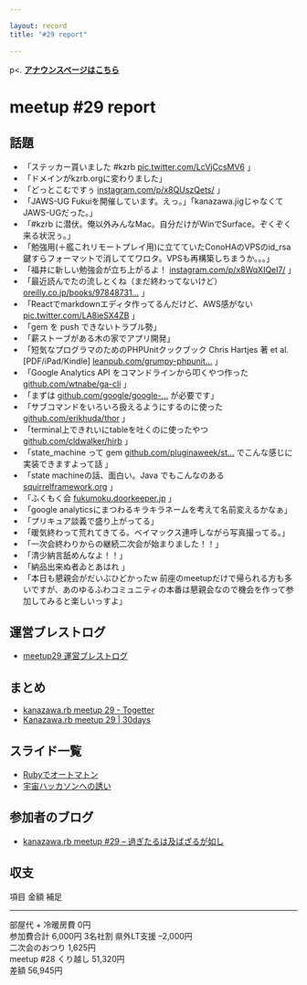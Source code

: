 ```yaml
---

layout: record
title: "#29 report"

---
```


p\<. <a href="./"><strong>アナウンスページはこちら</strong></a>

meetup #29 report
==================

話題
----

-   「ステッカー貰いました #kzrb
    [pic.twitter.com/LcVjCcsMV6](https://twitter.com/libero_18/status/556300125488680960/photo/1)
    」
-   「ドメインがkzrb.orgに変わりました」
-   「どっとこむですぅ
    [instagram.com/p/x8QUszQets/](http://instagram.com/p/x8QUszQets/) 」
-   「JAWS-UG
    Fukuiを開催しています。えっ。」「kanazawa.jigじゃなくてJAWS-UGだった。」
-   「#kzrb
    に潜伏。俺以外みんなMac。自分だけがWinでSurface。ぞくぞく来る状況ぅ。」
-   「勉強用(＋艦これリモートプレイ用)に立てていたConoHAのVPSのid\_rsa鍵すらフォーマットで消しててワロタ。VPSも再構築しちまうか。。。」
-   「福井に新しい勉強会が立ち上がるよ！
    [instagram.com/p/x8WqXIQel7/](http://instagram.com/p/x8WqXIQel7/) 」
-   「最近読んでたの流しとくね（まだ終わってないけど）
    [oreilly.co.jp/books/97848731…](http://www.oreilly.co.jp/books/9784873116860/)
    」
-   「Reactでmarkdownエディタ作ってるんだけど、AWS感がない
    [pic.twitter.com/LA8ieSX4ZB](https://twitter.com/macoshita/status/556327642526257152/photo/1)
    」
-   「gem を push できないトラブル勢」
-   「薪ストーブがある木の家でアプリ開発」
-   「短気なプログラマのためのPHPUnitクックブック Chris Hartjes 著 et
    al. [PDF/iPad/Kindle]
    [leanpub.com/grumpy-phpunit…](https://leanpub.com/grumpy-phpunit-jp)
    」
-   「Google Analytics API をコマンドラインから叩くやつ作った
    [github.com/wtnabe/ga-cli](https://github.com/wtnabe/ga-cli) 」
-   「まずは
    [github.com/google/google-…](https://github.com/google/google-api-ruby-client)
    が必要です」
-   「サブコマンドをいろいろ扱えるようにするのに使った
    [github.com/erikhuda/thor](https://github.com/erikhuda/thor) 」
-   「terminal上できれいにtableを吐くのに使ったやつ
    [github.com/cldwalker/hirb](https://github.com/cldwalker/hirb) 」
-   「state\_machine って gem
    [github.com/pluginaweek/st…](https://github.com/pluginaweek/state_machine)
    でこんな感じに実装できますよって話 」
-   「state machineの話、面白い。Java でもこんなのある
    [squirrelframework.org](http://squirrelframework.org/) 」
-   「ふくもく会
    [fukumoku.doorkeeper.jp](http://fukumoku.doorkeeper.jp/) 」
-   「google analyticsにまつわるキラキラネームを考えて名前変えるかなぁ」
-   「プリキュア談義で盛り上がってる」
-   「暖気終わって荒れてきてる。ベイマックス連呼しながら写真撮ってる。」
-   「一次会終わりからの継続二次会が始まりました！！」
-   「清少納言舐めんなよ！！」
-   「納品出来ぬ者ゐとあはれ 」
-   「本日も懇親会がだいぶひどかったw
    前座のmeetupだけで帰られる方も多いですが、あのゆるふわコミュニティの本番は懇親会なので機会を作って参加してみると楽しいっすよ」

運営ブレストログ
----------------

-   [meetup29
    運営ブレストログ](https://github.com/kanazawarb/meetup/wiki/meetup29-%E9%81%8B%E5%96%B6%E3%83%96%E3%83%AC%E3%82%B9%E3%83%88%E3%83%AD%E3%82%B0)

まとめ
------

-   [kanazawa.rb meetup 29 - Togetter](http://togetter.com/li/771747)
-   [Kanazawa.rb meetup 29 | 30days](http://30d.jp/kzrb/19)

スライド一覧
------------

-   [Rubyでオートマトン](http://www.slideshare.net/yizawa/ruby-43607262)
-   [宇宙ハッカソンへの誘い](https://speakerdeck.com/rch850/yu-zhou-hatukasonhefalseyou-i-at-kanazawa-dot-rb)

参加者のブログ
--------------

-   [kanazawa.rb meetup #29 –
    過ぎたるは及ばざるが如し](http://cotton-desu.hatenablog.com/entry/2015/01/20/214419)

収支
----

  項目                   金額       補足
  ---------------------- ---------- ---------
  部屋代 + 冷暖房費      0円        
  参加費合計             6,000円    3名社割
  県外LT支援             –2,000円   
  二次会のおつり         1,625円    
  meetup #28 くり越し   51,320円   
  差額                   56,945円   


